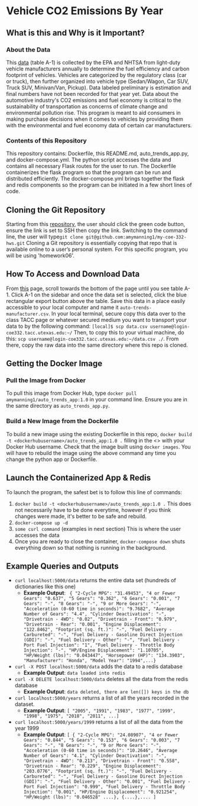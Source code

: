 # Vehicle CO2 Emissions By Year

## What is this and Why is it Important?
### About the Data
This [data](https://www.epa.gov/automotive-trends/explore-automotive-trends-data#DetailedData) (table A-1) is collected by the EPA and NHTSA from light-duty vehicle manufacturers annually to determine the fuel efficiency and carbon footprint of vehicles. Vehicles are categorized by the regulatory class (car or truck), then further organized into vehicle type (Sedan/Wagon, Car SUV, Truck SUV, Minivan/Van, Pickup). Data labeled preliminary is estimation and final numbers have not been recorded for that year yet. Data about the automotive industry's CO2 emissions and fuel economy is critical to the sustainability of transportation as concerns of climate change and environmental pollution rise. This program is meant to aid consumers in making purchase decisions when it comes to vehicles by providing them with the environmental and fuel economy data of certain car manufacturers. 
### Contents of this Repository
This repository contains: Dockerfile, this README.md, auto_trends_app.py, and docker-compose.yml. The python script accesses the data and contains all necessary Flask routes for the user to run. The Dockerfile containerizes the flask program so that the program can be run and distributed efficiently. The docker-compose.yml brings together the flask and redis components so the program can be initiated in a few short lines of code.  
## Cloning the Git Repository
Starting from this [repository](https://github.com/amymanning1/my-coe-332-hws), the user should click the green code button, ensure
the link is set to SSH then copy the link. Switching to the command line, the
user will type`git clone git@github.com:amymanning1/my-coe-332-hws.git`
Cloning a Git repository is essentially copying that repo that is available online to a user’s personal system. For this specific program, you will be using 'homework06'.
## How To Access and Download Data
From [this](https://www.epa.gov/automotive-trends/explore-automotive-trends-data#DetailedData) page, scroll towards the bottom of the page until you see table A-1. Click A-1 on the sidebar and once the data set is selected, click the blue rectangular export button above the table. Save this data in a place easily accessible to your local computer and name it `auto-trends-manufacturer.csv`. In your local terminal, secure copy this data over to the class TACC page or whatever secured medium you want to transport your data to by the following command: `[local]$ scp data.csv username@login-coe332.tacc.utexas.edu:~/`
Then, to copy this to your virtual machine, do this: `scp username@login-coe332.tacc.utexas.edu:~/data.csv ./`. From there, copy the raw data into the same directory where this repo is cloned.
## Getting the Docker Image
### Pull the Image from Docker
To pull this image from Docker Hub, type `docker pull amymanning1/auto_trends_app:1.0` in your command line. Ensure you are in the same directory as `auto_trends_app.py`.
### Build a New Image from the Dockerfile
To build a new image using the existing Dockerfile in this repo, `docker build -t <dockerhubusername>/auto_trends_app:1.0 .` filling in the <> with your Docker Hub username. Check that the image built using `docker images`. You will have to rebuild the image using the above command any time you change the python app or Dockerfile. 
## Launch the Containerized App & Redis
To launch the program, the safest bet is to follow this line of commands:
1. `docker build -t <dockerhubusername>/auto_trends_app:1.0 .` This does not necessarily have to be done everytime, however if you think changes were made, it's better to be safe and rebuild. 
2. `docker-compose up -d`
3. `some curl command` (examples in next section) This is where the user accesses the data
4. Once you are ready to close the container, `docker-compose down` shuts everything down so that nothing is running in the background. 
## Example Queries and Outputs
* `curl localhost:5000/data` returns the entire data set (hundreds of dictionaries like this one)
	- **Example Output**: ` {
    "2-Cycle MPG": "31.49453",
    "4 or Fewer Gears": "0.637",
    "5 Gears": "0.362",
    "6 Gears": "0.001",
    "7 Gears": "-",
    "8 Gears": "-",
    "9 or More Gears": "-",
    "Acceleration (0-60 time in seconds)": "9.7682",
    "Average Number of Gears": "4.4",
    "Cylinder Deactivation": "-",
    "Drivetrain - 4WD": "0.02",
    "Drivetrain - Front": "0.979",
    "Drivetrain - Rear": "0.001",
    "Engine Displacement": "122.8462",
    "Footprint (sq. ft.)": "-",
    "Fuel Delivery - Carbureted": "-",
    "Fuel Delivery - Gasoline Direct Injection (GDI)": "-",
    "Fuel Delivery - Other": "-",
    "Fuel Delivery - Port Fuel Injection": "1",
    "Fuel Delivery - Throttle Body Injection": "-",
    "HP/Engine Displacement": "1.10705",
    "HP/Weight (lbs)": "0.043447",
    "Horsepower (HP)": "134.3903",
    "Manufacturer": "Honda",
    "Model Year": "1994",...}`  
* `curl -X POST localhost:5000/data` adds the data to a redis database
	- **Example Output**: `data loaded into redis`
* `curl -X DELETE localhost:5000/data` deletes all the data from the redis database
	- **Example Output**: `data deleted, there are len([]) keys in the db`
* `curl localhost:5000/years` returns a list of all the years recorded in the dataset. 
	- **Example Output**: `[
  "2005",
  "1991",
  "1983",
  "1977",
  "1999",
  "1998",
  "1975",
  "2018",
  "2011", ...]`
* `curl localhost:5000/years/1999` returns a list of all the data from the year 1999
	- **Example Output**: `[
  {
    "2-Cycle MPG": "24.08907",
    "4 or Fewer Gears": "0.844",
    "5 Gears": "0.153",
    "6 Gears": "0.003",
    "7 Gears": "-",
    "8 Gears": "-",
    "9 or More Gears": "-",
    "Acceleration (0-60 time in seconds)": "10.2646",
    "Average Number of Gears": "4.1",
    "Cylinder Deactivation": "-",
    "Drivetrain - 4WD": "0.213",
    "Drivetrain - Front": "0.558",
    "Drivetrain - Rear": "0.229",
    "Engine Displacement": "203.0776",
    "Footprint (sq. ft.)": "-",
    "Fuel Delivery - Carbureted": "-",
    "Fuel Delivery - Gasoline Direct Injection (GDI)": "-",
    "Fuel Delivery - Other": "0.001",
    "Fuel Delivery - Port Fuel Injection": "0.999",
    "Fuel Delivery - Throttle Body Injection": "0.001",
    "HP/Engine Displacement": "0.921254",
    "HP/Weight (lbs)": "0.046528" ....}, {....},....
]`   
